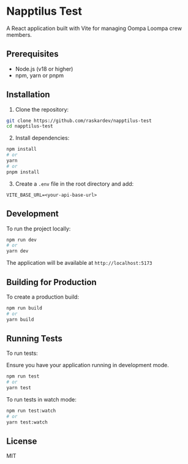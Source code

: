 # Napptilus Test

A React application built with Vite for managing Oompa Loompa crew members.

## Prerequisites

- Node.js (v18 or higher)
- npm, yarn or pnpm

## Installation

1. Clone the repository:

```bash
git clone https://github.com/raskardev/napptilus-test
cd napptilus-test
```

2. Install dependencies:

```bash
npm install
# or
yarn
# or
pnpm install
```

3. Create a `.env` file in the root directory and add:

```
VITE_BASE_URL=<your-api-base-url>
```

## Development

To run the project locally:

```bash
npm run dev
# or
yarn dev
```

The application will be available at `http://localhost:5173`

## Building for Production

To create a production build:

```bash
npm run build
# or
yarn build
```

## Running Tests

To run tests:

Ensure you have your application running in development mode.

```bash
npm run test
# or
yarn test
```

To run tests in watch mode:

```bash
npm run test:watch
# or
yarn test:watch
```

## License

MIT
